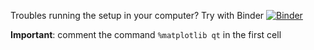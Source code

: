 Troubles running the setup in your computer? Try with Binder [![Binder](https://mybinder.org/badge_logo.svg)](https://mybinder.org/v2/gh/dalmo1991/2022_03_04_tud_public/master)

**Important**: comment the command `%matplotlib qt` in the first cell
